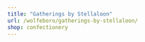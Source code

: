 ```yaml
---
title: "Gatherings by Stellaloon"
url: /wolfeboro/gatherings-by-stellaloon/
shop: confectionery
---
```

